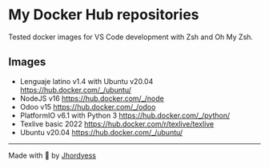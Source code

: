 # My Docker Hub repositories

Tested docker images for VS Code development with Zsh and Oh My Zsh.

## Images

- Lenguaje latino v1.4 with Ubuntu v20.04 <https://hub.docker.com/_/ubuntu/>
- NodeJS v16 <https://hub.docker.com/_/node>
- Odoo v15 <https://hub.docker.com/_/odoo>
- PlatformIO v6.1 with Python 3 <https://hub.docker.com/_/python/>
- Texlive basic 2022 <https://hub.docker.com/r/texlive/texlive>
- Ubuntu v20.04 <https://hub.docker.com/_/ubuntu/>

---
Made with 💪 by [Jhordyess](https://www.jhordyess.com/)
